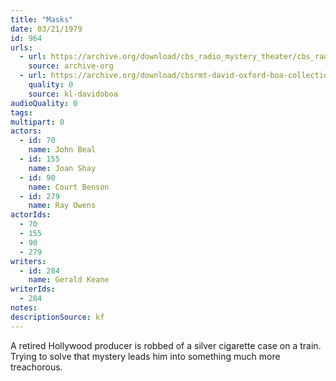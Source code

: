 ```yaml
---
title: "Masks"
date: 03/21/1979
id: 964
urls: 
  - url: https://archive.org/download/cbs_radio_mystery_theater/cbs_radio_mystery_theater-0951-1000.zip/cbs_radio_mystery_theater-0951-1000%2Fcbsrmt_0964_masks.mp3
    source: archive-org
  - url: https://archive.org/download/cbsrmt-david-oxford-boa-collection/CBSRMT-790321-0964-Masks-(128-48)_WBBM-JE-{BoA}.mp3
    quality: 0
    source: kl-davidoboa
audioQuality: 0
tags: 
multipart: 0
actors:  
  - id: 70
    name: John Beal  
  - id: 155
    name: Joan Shay  
  - id: 90
    name: Court Benson  
  - id: 279
    name: Ray Owens
actorIds:  
  - 70  
  - 155  
  - 90  
  - 279
writers:  
  - id: 284
    name: Gerald Keane
writerIds:  
  - 284
notes: 
descriptionSource: kf
---
```

A retired Hollywood producer is robbed of a silver cigarette case on a train. Trying to solve that mystery leads him into something much more treachorous.